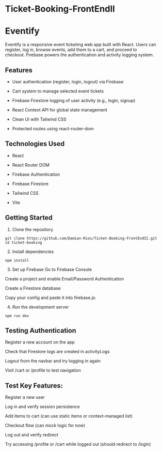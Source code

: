 # Ticket-Booking-FrontEndII
# Eventify
Eventify is a responsive event ticketing web app built with React. Users can register, log in, browse events, add them to a cart, and proceed to checkout. Firebase powers the authentication and activity logging system.

## Features
- User authentication (register, login, logout) via Firebase

- Cart system to manage selected event tickets

- Firebase Firestore logging of user activity (e.g., login, signup)

- React Context API for global state management

- Clean UI with Tailwind CSS

- Protected routes using react-router-dom

## Technologies Used
- React

- React Router DOM

- Firebase Authentication

- Firebase Firestore

- Tailwind CSS

- Vite

## Getting Started
1. Clone the repository
```
git clone https://github.com/Damian-Rios/Ticket-Booking-FrontEndII.git
cd ticket-booking
```
2. Install dependencies
```
npm install
```
3. Set up Firebase
Go to Firebase Console

Create a project and enable Email/Password Authentication

Create a Firestore database

Copy your config and paste it into firebase.js:

4. Run the development server
```
npm run dev
```

## Testing Authentication
Register a new account on the app

Check that Firestore logs are created in activityLogs

Logout from the navbar and try logging in again

Visit /cart or /profile to test navigation

## Test Key Features:

 Register a new user

 Log in and verify session persistence

 Add items to cart (can use static items or context-managed list)

 Checkout flow (can mock logic for now)

 Log out and verify redirect

 Try accessing /profile or /cart while logged out (should redirect to /login)